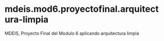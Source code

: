 # mdeis.mod6.proyectofinal.arquitectura-limpia
MDEIS, Proyecto Final del Modulo 6 aplicando arquitectura limpia
